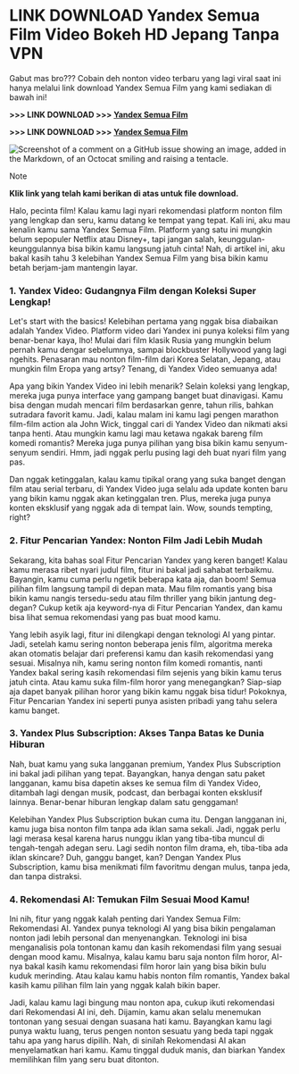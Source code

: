 # LINK DOWNLOAD Yandex Semua Film Video Bokeh HD Jepang Tanpa VPN

Gabut mas bro??? Cobain deh nonton video terbaru yang lagi viral saat ini hanya melalui link download Yandex Semua Film yang kami sediakan di bawah ini!

**>>> LINK DOWNLOAD >>> [Yandex Semua Film](https://yandex-semua-film.kkpbalikpapan.id/)**

**>>> LINK DOWNLOAD >>> [Yandex Semua Film](https://yandex-semua-film.kkpbalikpapan.id/)**

![Screenshot of a comment on a GitHub issue showing an image, added in the Markdown, of an Octocat smiling and raising a tentacle.](https://img.okezone.com/content/2022/11/25/406/2714990/intip-4-perbedaan-wanita-jepang-vs-perempuan-indonesia-apa-saja-31xDwTt6Uh.jpg)

> [!NOTE]
> **Klik link yang telah kami berikan di atas untuk file download.**

Halo, pecinta film! Kalau kamu lagi nyari rekomendasi platform nonton film yang lengkap dan seru, kamu datang ke tempat yang tepat. Kali ini, aku mau kenalin kamu sama Yandex Semua Film. Platform yang satu ini mungkin belum sepopuler Netflix atau Disney+, tapi jangan salah, keunggulan-keunggulannya bisa bikin kamu langsung jatuh cinta! Nah, di artikel ini, aku bakal kasih tahu 3 kelebihan Yandex Semua Film yang bisa bikin kamu betah berjam-jam mantengin layar.

### 1. Yandex Video: Gudangnya Film dengan Koleksi Super Lengkap!

Let's start with the basics! Kelebihan pertama yang nggak bisa diabaikan adalah Yandex Video. Platform video dari Yandex ini punya koleksi film yang benar-benar kaya, lho! Mulai dari film klasik Rusia yang mungkin belum pernah kamu dengar sebelumnya, sampai blockbuster Hollywood yang lagi ngehits. Penasaran mau nonton film-film dari Korea Selatan, Jepang, atau mungkin film Eropa yang artsy? Tenang, di Yandex Video semuanya ada!

Apa yang bikin Yandex Video ini lebih menarik? Selain koleksi yang lengkap, mereka juga punya interface yang gampang banget buat dinavigasi. Kamu bisa dengan mudah mencari film berdasarkan genre, tahun rilis, bahkan sutradara favorit kamu. Jadi, kalau malam ini kamu lagi pengen marathon film-film action ala John Wick, tinggal cari di Yandex Video dan nikmati aksi tanpa henti. Atau mungkin kamu lagi mau ketawa ngakak bareng film komedi romantis? Mereka juga punya pilihan yang bisa bikin kamu senyum-senyum sendiri. Hmm, jadi nggak perlu pusing lagi deh buat nyari film yang pas.

Dan nggak ketinggalan, kalau kamu tipikal orang yang suka banget dengan film atau serial terbaru, di Yandex Video juga selalu ada update konten baru yang bikin kamu nggak akan ketinggalan tren. Plus, mereka juga punya konten eksklusif yang nggak ada di tempat lain. Wow, sounds tempting, right?

### 2. Fitur Pencarian Yandex: Nonton Film Jadi Lebih Mudah

Sekarang, kita bahas soal Fitur Pencarian Yandex yang keren banget! Kalau kamu merasa ribet nyari judul film, fitur ini bakal jadi sahabat terbaikmu. Bayangin, kamu cuma perlu ngetik beberapa kata aja, dan boom! Semua pilihan film langsung tampil di depan mata. Mau film romantis yang bisa bikin kamu nangis tersedu-sedu atau film thriller yang bikin jantung deg-degan? Cukup ketik aja keyword-nya di Fitur Pencarian Yandex, dan kamu bisa lihat semua rekomendasi yang pas buat mood kamu.

Yang lebih asyik lagi, fitur ini dilengkapi dengan teknologi AI yang pintar. Jadi, setelah kamu sering nonton beberapa jenis film, algoritma mereka akan otomatis belajar dari preferensi kamu dan kasih rekomendasi yang sesuai. Misalnya nih, kamu sering nonton film komedi romantis, nanti Yandex bakal sering kasih rekomendasi film sejenis yang bikin kamu terus jatuh cinta. Atau kamu suka film-film horor yang menegangkan? Siap-siap aja dapet banyak pilihan horor yang bikin kamu nggak bisa tidur! Pokoknya, Fitur Pencarian Yandex ini seperti punya asisten pribadi yang tahu selera kamu banget.

### 3. Yandex Plus Subscription: Akses Tanpa Batas ke Dunia Hiburan

Nah, buat kamu yang suka langganan premium, Yandex Plus Subscription ini bakal jadi pilihan yang tepat. Bayangkan, hanya dengan satu paket langganan, kamu bisa dapetin akses ke semua film di Yandex Video, ditambah lagi dengan musik, podcast, dan berbagai konten eksklusif lainnya. Benar-benar hiburan lengkap dalam satu genggaman!

Kelebihan Yandex Plus Subscription bukan cuma itu. Dengan langganan ini, kamu juga bisa nonton film tanpa ada iklan sama sekali. Jadi, nggak perlu lagi merasa kesal karena harus nunggu iklan yang tiba-tiba muncul di tengah-tengah adegan seru. Lagi sedih nonton film drama, eh, tiba-tiba ada iklan skincare? Duh, ganggu banget, kan? Dengan Yandex Plus Subscription, kamu bisa menikmati film favoritmu dengan mulus, tanpa jeda, dan tanpa distraksi.

### 4. Rekomendasi AI: Temukan Film Sesuai Mood Kamu!

Ini nih, fitur yang nggak kalah penting dari Yandex Semua Film: Rekomendasi AI. Yandex punya teknologi AI yang bisa bikin pengalaman nonton jadi lebih personal dan menyenangkan. Teknologi ini bisa menganalisis pola tontonan kamu dan kasih rekomendasi film yang sesuai dengan mood kamu. Misalnya, kalau kamu baru saja nonton film horor, AI-nya bakal kasih kamu rekomendasi film horor lain yang bisa bikin bulu kuduk merinding. Atau kalau kamu habis nonton film romantis, Yandex bakal kasih kamu pilihan film lain yang nggak kalah bikin baper.

Jadi, kalau kamu lagi bingung mau nonton apa, cukup ikuti rekomendasi dari Rekomendasi AI ini, deh. Dijamin, kamu akan selalu menemukan tontonan yang sesuai dengan suasana hati kamu. Bayangkan kamu lagi punya waktu luang, terus pengen nonton sesuatu yang beda tapi nggak tahu apa yang harus dipilih. Nah, di sinilah Rekomendasi AI akan menyelamatkan hari kamu. Kamu tinggal duduk manis, dan biarkan Yandex memilihkan film yang seru buat ditonton.
